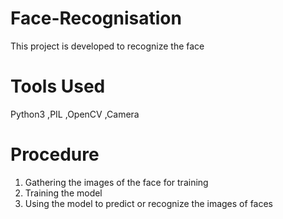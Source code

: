 # Face-Recognisation
This project is developed to recognize the face 
# Tools Used
Python3
,PIL 
,OpenCV
,Camera
# Procedure
1. Gathering the images of the face for training
2. Training the model
3. Using the model to predict or recognize the images of faces
